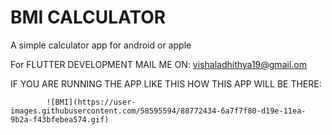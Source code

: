 # BMI CALCULATOR

A simple calculator app for android or apple

For FLUTTER DEVELOPMENT MAIL ME ON:
            vishaladhithya19@gmail.om


IF YOU ARE RUNNING THE APP LIKE THIS HOW THIS APP WILL BE THERE:
            
            ![BMI](https://user-images.githubusercontent.com/58595594/88772434-6a7f7f80-d19e-11ea-9b2a-f43bfebea574.gif)
